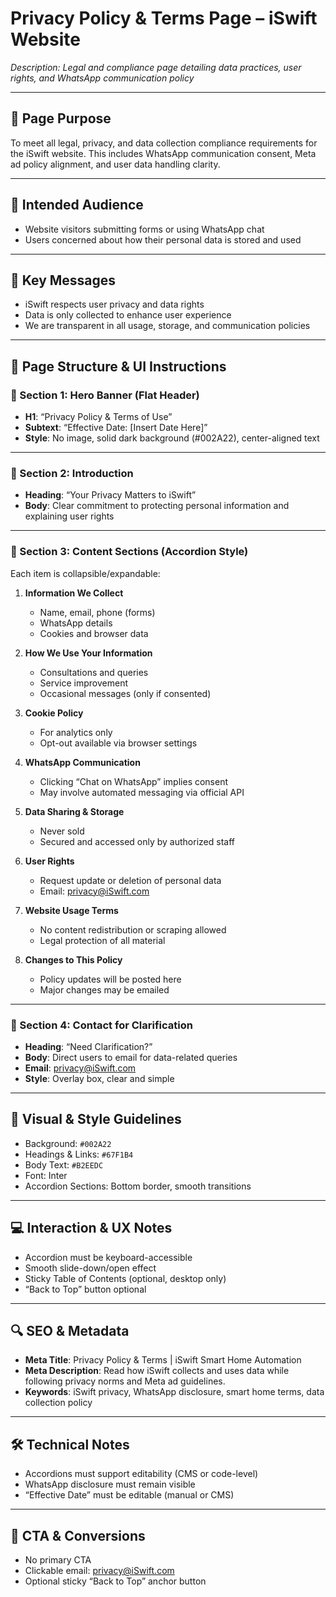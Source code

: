 # Privacy Policy & Terms Page – iSwift Website

_Description: Legal and compliance page detailing data practices, user rights, and WhatsApp communication policy_

---

## 🎯 Page Purpose

To meet all legal, privacy, and data collection compliance requirements for the iSwift website. This includes WhatsApp communication consent, Meta ad policy alignment, and user data handling clarity.

---

## 👥 Intended Audience

- Website visitors submitting forms or using WhatsApp chat
- Users concerned about how their personal data is stored and used

---

## 🔑 Key Messages

- iSwift respects user privacy and data rights
- Data is only collected to enhance user experience
- We are transparent in all usage, storage, and communication policies

---

## 🧱 Page Structure & UI Instructions

### 🔹 Section 1: Hero Banner (Flat Header)

- **H1**: “Privacy Policy & Terms of Use”
- **Subtext**: “Effective Date: [Insert Date Here]”
- **Style**: No image, solid dark background (#002A22), center-aligned text

---

### 🔹 Section 2: Introduction

- **Heading**: “Your Privacy Matters to iSwift”
- **Body**: Clear commitment to protecting personal information and explaining user rights

---

### 🔹 Section 3: Content Sections (Accordion Style)

Each item is collapsible/expandable:

1. **Information We Collect**
   - Name, email, phone (forms)
   - WhatsApp details
   - Cookies and browser data

2. **How We Use Your Information**
   - Consultations and queries
   - Service improvement
   - Occasional messages (only if consented)

3. **Cookie Policy**
   - For analytics only
   - Opt-out available via browser settings

4. **WhatsApp Communication**
   - Clicking “Chat on WhatsApp” implies consent
   - May involve automated messaging via official API

5. **Data Sharing & Storage**
   - Never sold
   - Secured and accessed only by authorized staff

6. **User Rights**
   - Request update or deletion of personal data
   - Email: privacy@iSwift.com

7. **Website Usage Terms**
   - No content redistribution or scraping allowed
   - Legal protection of all material

8. **Changes to This Policy**
   - Policy updates will be posted here
   - Major changes may be emailed

---

### 🔹 Section 4: Contact for Clarification

- **Heading**: “Need Clarification?”
- **Body**: Direct users to email for data-related queries
- **Email**: privacy@iSwift.com
- **Style**: Overlay box, clear and simple

---

## 🎨 Visual & Style Guidelines

- Background: `#002A22`
- Headings & Links: `#67F1B4`
- Body Text: `#B2EEDC`
- Font: Inter
- Accordion Sections: Bottom border, smooth transitions

---

## 💻 Interaction & UX Notes

- Accordion must be keyboard-accessible
- Smooth slide-down/open effect
- Sticky Table of Contents (optional, desktop only)
- “Back to Top” button optional

---

## 🔍 SEO & Metadata

- **Meta Title**: Privacy Policy & Terms | iSwift Smart Home Automation
- **Meta Description**: Read how iSwift collects and uses data while following privacy norms and Meta ad guidelines.
- **Keywords**: iSwift privacy, WhatsApp disclosure, smart home terms, data collection policy

---

## 🛠 Technical Notes

- Accordions must support editability (CMS or code-level)
- WhatsApp disclosure must remain visible
- “Effective Date” must be editable (manual or CMS)

---

## 🚫 CTA & Conversions

- No primary CTA
- Clickable email: privacy@iSwift.com
- Optional sticky “Back to Top” anchor button
